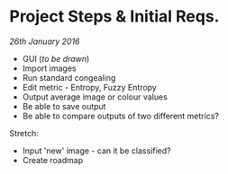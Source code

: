 Project Steps & Initial Reqs.
====
*26th January 2016*

* GUI (*to be drawn*)
* Import images
* Run standard congealing
* Edit metric - Entropy, Fuzzy Entropy
* Output average image or colour values
* Be able to save output
* Be able to compare outputs of two different metrics?


Stretch:
* Input 'new' image - can it be classified?
* Create roadmap
